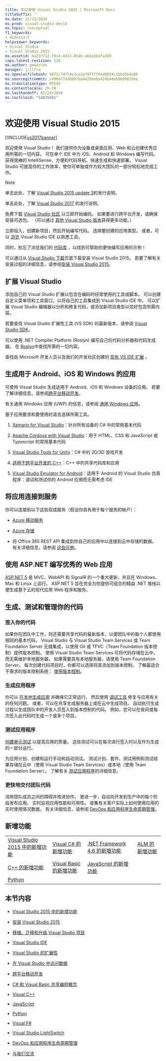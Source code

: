```yaml
---
title: 欢迎使用 Visual Studio 2015 | Microsoft Docs
titleSuffix: ''
ms.date: 11/15/2016
ms.prod: visual-studio-dev14
ms.topic: conceptual
f1_keywords:
- msdnstart
helpviewer_keywords:
- Visual Studio
- Visual Studio 2015
ms.assetid: ba237712-f8c4-4d13-854b-ab4a16afa309
caps.latest.revision: 128
ms.author: gewarren
manager: jillfra
ms.openlocfilehash: 4d71c74f54e2ce2a79ffff44d8054c15bd3b4a86
ms.sourcegitcommit: c496a77add807ba4a29ee6a424b44a5de89025ea
ms.translationtype: MTE95
ms.contentlocale: zh-CN
ms.lasthandoff: 01/24/2019
ms.locfileid: "54835081"
---
```

# <a name="welcome-to-visual-studio-2015"></a>欢迎使用 Visual Studio 2015
[!INCLUDE[vs2017banner](includes/vs2017banner.md)]

欢迎使用 Visual Studio！ 我们提供你为设备或桌面应用、Web 和云创建优秀应用所需的一切内容。 可在单个 IDE 中为 iOS、Android 和 Windows 编写代码。 获得很棒的 IntelliSense、方便的代码导航、快速生成和快速部署。 Visual Studio 可提高你的工作效率，使你可单独或作为较大团队的一部分轻松地完成工作。

> [!NOTE]
>  单击此处，了解 [Visual Studio 2015 update 3](https://www.visualstudio.com/news/releasenotes/vs2015-update3-vs)的发行说明。
>
>  单击此处，了解 [Visual Studio 2017](https://www.visualstudio.com/news/releasenotes/vs2017-relnotes) 的发行说明。

 免费下载 [Visual Studio 社区](http://go.microsoft.com/fwlink/?LinkId=517106) 以立即开始编码。 如果要进行跨平台开发，请确保安装可选包。 （可以通过 [其他 Visual Studio 版本](http://www.visualstudio.com/products/compare-visual-studio-products-vs)获得更多功能。）

 立即投入，创建新项目，然后开始编写代码。 选择要创建的应用类型。 或者，可以 [浏览](./ide/visual-studio-ide.md) Visual Studio IDE 以熟悉工具。

 同时，别忘了浏览我们的 [代码库](https://code.msdn.microsoft.com/) ，以找到可帮助你更快编写应用的示例！

 可以通过从 [Visual Studio 下载](http://www.visualstudio.com/downloads/download-visual-studio-vs.aspx)页面下载安装 Visual Studio 2015。 若要了解有关安装过程的详细信息，请参阅[安装 Visual Studio 2015](./install/install-visual-studio-2015.md)。

## <a name="extend-visual-studio"></a>扩展 Visual Studio
 添加自己的 Visual Studio 扩展以包含在编码时经常使用的工具或脚本。 可以创建自定义菜单项和工具窗口，以将自己的工具集成到 Visual Studio IDE 中。 可以扩展 Visual Studio 编辑器以分析和修复代码，或添加新项目类型以恰好包含所需内容。

 若要查找 Visual Studio 扩展性工具 (VS SDK) 的最新版本，请参阅 [Visual Studio SDK](./extensibility/visual-studio-sdk.md)。

 可以使用 .NET Compiler Platform (Roslyn) 编写自己的代码分析器和代码生成器。 在 [Roslyn](https://github.com/dotnet/Roslyn)中查找所需的一切内容。

 查找由 Microsoft 开发人员以及我们的开发社区创建的 [现有 VS IDE 扩展](https://visualstudiogallery.msdn.microsoft.com/) 。

## <a name="build-apps-for-android-ios-and-windows"></a>生成用于 Android、iOS 和 Windows 的应用
 可使用 Visual Studio 生成适用于 Android、iOS 和 Windows 设备的应用。 若要了解详细信息，请参阅[跨平台移动开发](./cross-platform/cross-platform-mobile-development-in-visual-studio.md)。

 有关通用 Windows 应用 (UWP) 的信息，请参阅 [通用 Windows 应用](https://dev.windows.com/windows-apps)。

 基于应用要求和要使用的语言选择所需工具。

1.  [Xamarin for Visual Studio](./cross-platform/build-apps-with-native-ui-using-xamarin-in-visual-studio.md)：针对所有设备的 C# 中的常用基本代码

2.  [Apache Cordova with Visual Studio](http://msdn.microsoft.com/library/db446f2c-6ba4-4c76-aac5-4c66f43b8c42)：用于 HTML、CSS 和 JavaScript 或 Typescript 的常用基本代码

3.  [Visual Studio Tools for Unity](./cross-platform/visual-studio-tools-for-unity.md)：C# 中的 2D/3D 游戏开发

4.  [适用于跨平台开发的 C++](./cross-platform/visual-cpp-for-cross-platform-mobile-development.md)：C++ 中的共享代码库和应用

5.  [Visual Studio Emulator for Android](./cross-platform/visual-studio-emulator-for-android.md)：适用于 Android 的 Visual Studio 仿真程序：调试和测试你的 Android 应用而无需考虑 IDE

## <a name="connect-your-apps-to-services"></a>将应用连接到服务
 你可以连接到以下这些现成服务（假设你具有用于每个服务的帐户）：

-   [Azure 移动服务](http://azure.microsoft.com/documentation/services/mobile-services/)

-   [Azure 存储](http://azure.microsoft.com/documentation/services/storage/)

-   将 Office 365 REST API 集成到你自己的应用中以连接到云中存储的数据。 有关详细信息，请参阅 [这些示例](https://github.com/OfficeDev/?utf8=%E2%9C%93&query=o365)。

## <a name="write-great-web-apps-with-aspnet"></a>使用 ASP.NET 编写优秀的 Web 应用
 [ASP.NET 5](http://www.asp.net/vnext/overview/aspnet-vnext/aspnet-5-overview) 是 MVC、WebAPI 和 SignalR 的一个重大更新，并且在 Windows、Mac 和 Linux 上运行。  ASP.NET 5 旨在完全为你提供可组合的精益 .NET 堆栈以便生成基于云的现代应用 Web 程序和服务。

## <a name="build-test-and-manage-your-code"></a>生成、测试和管理你的代码

### <a name="check-in-your-code"></a>签入你的代码
 如果你在团队中工作，则还需要共享代码的最新版本，以便团队中的每个人都使用相同的基本代码。 Visual Studio 与 Visual Studio Team Services 或 Team Foundation Server 无缝集成，以使用 Git 或 TFVC（Team Foundation 版本控制）提供版本控制。 使用 Visual Studio Team Services 可将代码存储在云中，而无需维护本地服务器。 如果需要具有本地服务器，请使用 Team Foundation Server。 每次创建代码项目时，你都可以选择将其添加到版本控制。 了解最适合于需求的版本控制系统： [使用版本控制](http://msdn.microsoft.com/library/33267cee-fe5f-4aa3-b2cd-6d22ceace314)。

### <a name="build-your-app"></a>生成应用程序
 你可以 [在本地生成应用](./ide/compiling-and-building-in-visual-studio.md) 并确保它正常运行。 然后使用 [调试工具](./debugger/debugging-in-visual-studio.md) 修复与应用有关的任何问题。 或者，可以在共享生成服务器上或在云中生成项目。 自动执行生成过程以生成团队中的开发人员签入到版本控制的代码。 例如，您可以在夜间或每次签入此代码时生成一个或多个项目。

### <a name="test-your-app"></a>测试应用程序
 [创建单元测试](./test/unit-test-your-code.md) 以提高应用的质量。 这些测试可以在每次进行签入时以及作为生成的一部分运行。

 为应用计划、创建和运行手动和自动测试。 测试计划、套件、测试用例和测试结果存储在云中（使用 Visual Studio Team Services）或本地（使用 Team Foundation Server）。 了解有关 [测试应用程序](http://msdn.microsoft.com/library/73baa961-c21f-43fe-bb92-3f59ae9b5945)的详细信息。

### <a name="deliver-your-teams-code-faster"></a>更快地交付团队代码
 消除团队成员之间的障碍并改进协作。 更进一步，自动向开发到生产中的每个阶段发布应用。 实时监视应用性能和可用性。 收集有关客户实际上如何使用应用的实时使用情况数据。 有关详细信息，请参阅 [DevOps 和应用程序生命周期管理](http://msdn.microsoft.com/library/74a1f71d-7f23-4c71-8fd7-89ede614fab6)。

## <a name="whats-new"></a>新增功能

|||||
|-|-|-|-|
|[Visual Studio 2015 中的新增功能](./what-s-new-in-visual-studio-2015.md)|[Visual C# 的新增功能](http://msdn.microsoft.com/library/9f18dc26-27fa-4603-a639-b573f07a117b)|[.NET Framework 4.6 的新增功能](http://msdn.microsoft.com/library/1d971dd7-10fc-4692-8dac-30ca308fc0fa)|[ALM 的新增功能](http://msdn.microsoft.com/54b98a53-6083-4303-869a-8063d8fae938)|
|[C++ 的新增功能](http://msdn.microsoft.com/library/1cc09fad-85a2-43c2-b022-bb99f5fe0ad7)|[Visual Basic 的新增功能](http://msdn.microsoft.com/library/d7e97396-7f42-4873-a81c-4ebcc4b6ca02)|[JavaScript 的新增功能](/visualstudio/scripting-docs/javascript/what-s-new-in-javascript)||
|[Python](./python/getting-started-with-python.md)||||

## <a name="in-this-section"></a>本节内容

-   [Visual Studio 2015 中的新增功能](./what-s-new-in-visual-studio-2015.md)

-   [安装 Visual Studio 2015](./install/install-visual-studio-2015.md)

-   [移植、迁移和升级 Visual Studio 项目](./porting/porting-migrating-and-upgrading-visual-studio-projects.md)

-   [Visual Studio IDE](./ide/visual-studio-ide.md)

-   [Visual Studio 的扩展性](./extensibility/extensibility-in-visual-studio.md)

-   [在 Visual Studio 中访问数据](./data-tools/accessing-data-in-visual-studio.md)

-   [跨平台移动开发](./cross-platform/cross-platform-mobile-development-in-visual-studio.md)

-   [C# 和 Visual Basic 共享编程概念](http://msdn.microsoft.com/library/fa9bf5e6-07c8-4b5b-b1ae-8a22816a63c6)

-   [Visual C++](http://msdn.microsoft.com/library/e8dcc44c-a3e2-4ffe-887c-fd15b18dc458)

-   [JavaScript](./javascript/javascript-in-visual-studio.md)

-   [Python](./python/getting-started-with-python.md)

-   [Visual F#](http://msdn.microsoft.com/library/66f52f8a-a034-4c32-bb83-fa5b030faa4d)

-   [Visual Studio LightSwitch](http://msdn.microsoft.com/library/2021a2cf-f684-493f-8d1b-4cdf39bc6eb3)

-   [DevOps 和应用程序生命周期管理](http://msdn.microsoft.com/library/74a1f71d-7f23-4c71-8fd7-89ede614fab6)

-   [与我们交流](./ide/talk-to-us.md)
